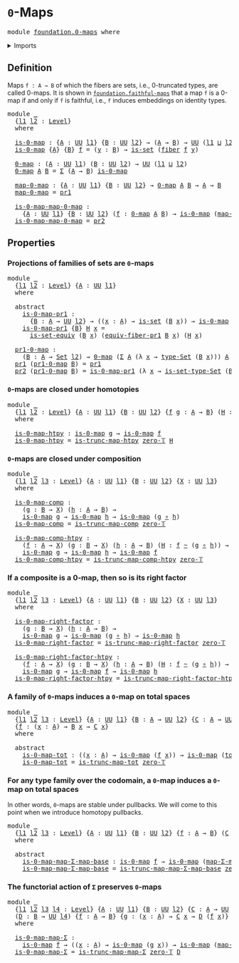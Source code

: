 # `0`-Maps

<pre class="Agda"><a id="21" class="Keyword">module</a> <a id="28" href="foundation.0-maps.html" class="Module">foundation.0-maps</a> <a id="46" class="Keyword">where</a>
</pre>
<details><summary>Imports</summary>

<pre class="Agda"><a id="102" class="Keyword">open</a> <a id="107" class="Keyword">import</a> <a id="114" href="foundation.dependent-pair-types.html" class="Module">foundation.dependent-pair-types</a>
<a id="146" class="Keyword">open</a> <a id="151" class="Keyword">import</a> <a id="158" href="foundation.universe-levels.html" class="Module">foundation.universe-levels</a>

<a id="186" class="Keyword">open</a> <a id="191" class="Keyword">import</a> <a id="198" href="foundation-core.fibers-of-maps.html" class="Module">foundation-core.fibers-of-maps</a>
<a id="229" class="Keyword">open</a> <a id="234" class="Keyword">import</a> <a id="241" href="foundation-core.function-types.html" class="Module">foundation-core.function-types</a>
<a id="272" class="Keyword">open</a> <a id="277" class="Keyword">import</a> <a id="284" href="foundation-core.functoriality-dependent-pair-types.html" class="Module">foundation-core.functoriality-dependent-pair-types</a>
<a id="335" class="Keyword">open</a> <a id="340" class="Keyword">import</a> <a id="347" href="foundation-core.homotopies.html" class="Module">foundation-core.homotopies</a>
<a id="374" class="Keyword">open</a> <a id="379" class="Keyword">import</a> <a id="386" href="foundation-core.sets.html" class="Module">foundation-core.sets</a>
<a id="407" class="Keyword">open</a> <a id="412" class="Keyword">import</a> <a id="419" href="foundation-core.truncated-maps.html" class="Module">foundation-core.truncated-maps</a>
<a id="450" class="Keyword">open</a> <a id="455" class="Keyword">import</a> <a id="462" href="foundation-core.truncation-levels.html" class="Module">foundation-core.truncation-levels</a>
</pre>
</details>

## Definition

Maps `f : A → B` of which the fibers are sets, i.e., 0-truncated types, are
called 0-maps. It is shown in
[`foundation.faithful-maps`](foundation.faithful-maps.md) that a map `f` is a
0-map if and only if `f` is faithful, i.e., `f` induces embeddings on identity
types.

<pre class="Agda"><a id="807" class="Keyword">module</a> <a id="814" href="foundation.0-maps.html#814" class="Module">_</a>
  <a id="818" class="Symbol">{</a><a id="819" href="foundation.0-maps.html#819" class="Bound">l1</a> <a id="822" href="foundation.0-maps.html#822" class="Bound">l2</a> <a id="825" class="Symbol">:</a> <a id="827" href="Agda.Primitive.html#591" class="Postulate">Level</a><a id="832" class="Symbol">}</a>
  <a id="836" class="Keyword">where</a>

  <a id="845" href="foundation.0-maps.html#845" class="Function">is-0-map</a> <a id="854" class="Symbol">:</a> <a id="856" class="Symbol">{</a><a id="857" href="foundation.0-maps.html#857" class="Bound">A</a> <a id="859" class="Symbol">:</a> <a id="861" href="Agda.Primitive.html#320" class="Primitive">UU</a> <a id="864" href="foundation.0-maps.html#819" class="Bound">l1</a><a id="866" class="Symbol">}</a> <a id="868" class="Symbol">{</a><a id="869" href="foundation.0-maps.html#869" class="Bound">B</a> <a id="871" class="Symbol">:</a> <a id="873" href="Agda.Primitive.html#320" class="Primitive">UU</a> <a id="876" href="foundation.0-maps.html#822" class="Bound">l2</a><a id="878" class="Symbol">}</a> <a id="880" class="Symbol">→</a> <a id="882" class="Symbol">(</a><a id="883" href="foundation.0-maps.html#857" class="Bound">A</a> <a id="885" class="Symbol">→</a> <a id="887" href="foundation.0-maps.html#869" class="Bound">B</a><a id="888" class="Symbol">)</a> <a id="890" class="Symbol">→</a> <a id="892" href="Agda.Primitive.html#320" class="Primitive">UU</a> <a id="895" class="Symbol">(</a><a id="896" href="foundation.0-maps.html#819" class="Bound">l1</a> <a id="899" href="Agda.Primitive.html#804" class="Primitive Operator">⊔</a> <a id="901" href="foundation.0-maps.html#822" class="Bound">l2</a><a id="903" class="Symbol">)</a>
  <a id="907" href="foundation.0-maps.html#845" class="Function">is-0-map</a> <a id="916" class="Symbol">{</a><a id="917" href="foundation.0-maps.html#917" class="Bound">A</a><a id="918" class="Symbol">}</a> <a id="920" class="Symbol">{</a><a id="921" href="foundation.0-maps.html#921" class="Bound">B</a><a id="922" class="Symbol">}</a> <a id="924" href="foundation.0-maps.html#924" class="Bound">f</a> <a id="926" class="Symbol">=</a> <a id="928" class="Symbol">(</a><a id="929" href="foundation.0-maps.html#929" class="Bound">y</a> <a id="931" class="Symbol">:</a> <a id="933" href="foundation.0-maps.html#921" class="Bound">B</a><a id="934" class="Symbol">)</a> <a id="936" class="Symbol">→</a> <a id="938" href="foundation-core.sets.html#614" class="Function">is-set</a> <a id="945" class="Symbol">(</a><a id="946" href="foundation-core.fibers-of-maps.html#867" class="Function">fiber</a> <a id="952" href="foundation.0-maps.html#924" class="Bound">f</a> <a id="954" href="foundation.0-maps.html#929" class="Bound">y</a><a id="955" class="Symbol">)</a>

  <a id="960" href="foundation.0-maps.html#960" class="Function">0-map</a> <a id="966" class="Symbol">:</a> <a id="968" class="Symbol">(</a><a id="969" href="foundation.0-maps.html#969" class="Bound">A</a> <a id="971" class="Symbol">:</a> <a id="973" href="Agda.Primitive.html#320" class="Primitive">UU</a> <a id="976" href="foundation.0-maps.html#819" class="Bound">l1</a><a id="978" class="Symbol">)</a> <a id="980" class="Symbol">(</a><a id="981" href="foundation.0-maps.html#981" class="Bound">B</a> <a id="983" class="Symbol">:</a> <a id="985" href="Agda.Primitive.html#320" class="Primitive">UU</a> <a id="988" href="foundation.0-maps.html#822" class="Bound">l2</a><a id="990" class="Symbol">)</a> <a id="992" class="Symbol">→</a> <a id="994" href="Agda.Primitive.html#320" class="Primitive">UU</a> <a id="997" class="Symbol">(</a><a id="998" href="foundation.0-maps.html#819" class="Bound">l1</a> <a id="1001" href="Agda.Primitive.html#804" class="Primitive Operator">⊔</a> <a id="1003" href="foundation.0-maps.html#822" class="Bound">l2</a><a id="1005" class="Symbol">)</a>
  <a id="1009" href="foundation.0-maps.html#960" class="Function">0-map</a> <a id="1015" href="foundation.0-maps.html#1015" class="Bound">A</a> <a id="1017" href="foundation.0-maps.html#1017" class="Bound">B</a> <a id="1019" class="Symbol">=</a> <a id="1021" href="foundation.dependent-pair-types.html#505" class="Record">Σ</a> <a id="1023" class="Symbol">(</a><a id="1024" href="foundation.0-maps.html#1015" class="Bound">A</a> <a id="1026" class="Symbol">→</a> <a id="1028" href="foundation.0-maps.html#1017" class="Bound">B</a><a id="1029" class="Symbol">)</a> <a id="1031" href="foundation.0-maps.html#845" class="Function">is-0-map</a>

  <a id="1043" href="foundation.0-maps.html#1043" class="Function">map-0-map</a> <a id="1053" class="Symbol">:</a> <a id="1055" class="Symbol">{</a><a id="1056" href="foundation.0-maps.html#1056" class="Bound">A</a> <a id="1058" class="Symbol">:</a> <a id="1060" href="Agda.Primitive.html#320" class="Primitive">UU</a> <a id="1063" href="foundation.0-maps.html#819" class="Bound">l1</a><a id="1065" class="Symbol">}</a> <a id="1067" class="Symbol">{</a><a id="1068" href="foundation.0-maps.html#1068" class="Bound">B</a> <a id="1070" class="Symbol">:</a> <a id="1072" href="Agda.Primitive.html#320" class="Primitive">UU</a> <a id="1075" href="foundation.0-maps.html#822" class="Bound">l2</a><a id="1077" class="Symbol">}</a> <a id="1079" class="Symbol">→</a> <a id="1081" href="foundation.0-maps.html#960" class="Function">0-map</a> <a id="1087" href="foundation.0-maps.html#1056" class="Bound">A</a> <a id="1089" href="foundation.0-maps.html#1068" class="Bound">B</a> <a id="1091" class="Symbol">→</a> <a id="1093" href="foundation.0-maps.html#1056" class="Bound">A</a> <a id="1095" class="Symbol">→</a> <a id="1097" href="foundation.0-maps.html#1068" class="Bound">B</a>
  <a id="1101" href="foundation.0-maps.html#1043" class="Function">map-0-map</a> <a id="1111" class="Symbol">=</a> <a id="1113" href="foundation.dependent-pair-types.html#603" class="Field">pr1</a>

  <a id="1120" href="foundation.0-maps.html#1120" class="Function">is-0-map-map-0-map</a> <a id="1139" class="Symbol">:</a>
    <a id="1145" class="Symbol">{</a><a id="1146" href="foundation.0-maps.html#1146" class="Bound">A</a> <a id="1148" class="Symbol">:</a> <a id="1150" href="Agda.Primitive.html#320" class="Primitive">UU</a> <a id="1153" href="foundation.0-maps.html#819" class="Bound">l1</a><a id="1155" class="Symbol">}</a> <a id="1157" class="Symbol">{</a><a id="1158" href="foundation.0-maps.html#1158" class="Bound">B</a> <a id="1160" class="Symbol">:</a> <a id="1162" href="Agda.Primitive.html#320" class="Primitive">UU</a> <a id="1165" href="foundation.0-maps.html#822" class="Bound">l2</a><a id="1167" class="Symbol">}</a> <a id="1169" class="Symbol">(</a><a id="1170" href="foundation.0-maps.html#1170" class="Bound">f</a> <a id="1172" class="Symbol">:</a> <a id="1174" href="foundation.0-maps.html#960" class="Function">0-map</a> <a id="1180" href="foundation.0-maps.html#1146" class="Bound">A</a> <a id="1182" href="foundation.0-maps.html#1158" class="Bound">B</a><a id="1183" class="Symbol">)</a> <a id="1185" class="Symbol">→</a> <a id="1187" href="foundation.0-maps.html#845" class="Function">is-0-map</a> <a id="1196" class="Symbol">(</a><a id="1197" href="foundation.0-maps.html#1043" class="Function">map-0-map</a> <a id="1207" href="foundation.0-maps.html#1170" class="Bound">f</a><a id="1208" class="Symbol">)</a>
  <a id="1212" href="foundation.0-maps.html#1120" class="Function">is-0-map-map-0-map</a> <a id="1231" class="Symbol">=</a> <a id="1233" href="foundation.dependent-pair-types.html#615" class="Field">pr2</a>
</pre>
## Properties

### Projections of families of sets are `0`-maps

<pre class="Agda"><a id="1315" class="Keyword">module</a> <a id="1322" href="foundation.0-maps.html#1322" class="Module">_</a>
  <a id="1326" class="Symbol">{</a><a id="1327" href="foundation.0-maps.html#1327" class="Bound">l1</a> <a id="1330" href="foundation.0-maps.html#1330" class="Bound">l2</a> <a id="1333" class="Symbol">:</a> <a id="1335" href="Agda.Primitive.html#591" class="Postulate">Level</a><a id="1340" class="Symbol">}</a> <a id="1342" class="Symbol">{</a><a id="1343" href="foundation.0-maps.html#1343" class="Bound">A</a> <a id="1345" class="Symbol">:</a> <a id="1347" href="Agda.Primitive.html#320" class="Primitive">UU</a> <a id="1350" href="foundation.0-maps.html#1327" class="Bound">l1</a><a id="1352" class="Symbol">}</a>
  <a id="1356" class="Keyword">where</a>

  <a id="1365" class="Keyword">abstract</a>
    <a id="1378" href="foundation.0-maps.html#1378" class="Function">is-0-map-pr1</a> <a id="1391" class="Symbol">:</a>
      <a id="1399" class="Symbol">{</a><a id="1400" href="foundation.0-maps.html#1400" class="Bound">B</a> <a id="1402" class="Symbol">:</a> <a id="1404" href="foundation.0-maps.html#1343" class="Bound">A</a> <a id="1406" class="Symbol">→</a> <a id="1408" href="Agda.Primitive.html#320" class="Primitive">UU</a> <a id="1411" href="foundation.0-maps.html#1330" class="Bound">l2</a><a id="1413" class="Symbol">}</a> <a id="1415" class="Symbol">→</a> <a id="1417" class="Symbol">((</a><a id="1419" href="foundation.0-maps.html#1419" class="Bound">x</a> <a id="1421" class="Symbol">:</a> <a id="1423" href="foundation.0-maps.html#1343" class="Bound">A</a><a id="1424" class="Symbol">)</a> <a id="1426" class="Symbol">→</a> <a id="1428" href="foundation-core.sets.html#614" class="Function">is-set</a> <a id="1435" class="Symbol">(</a><a id="1436" href="foundation.0-maps.html#1400" class="Bound">B</a> <a id="1438" href="foundation.0-maps.html#1419" class="Bound">x</a><a id="1439" class="Symbol">))</a> <a id="1442" class="Symbol">→</a> <a id="1444" href="foundation.0-maps.html#845" class="Function">is-0-map</a> <a id="1453" class="Symbol">(</a><a id="1454" href="foundation.dependent-pair-types.html#603" class="Field">pr1</a> <a id="1458" class="Symbol">{</a><a id="1459" class="Argument">B</a> <a id="1461" class="Symbol">=</a> <a id="1463" href="foundation.0-maps.html#1400" class="Bound">B</a><a id="1464" class="Symbol">})</a>
    <a id="1471" href="foundation.0-maps.html#1378" class="Function">is-0-map-pr1</a> <a id="1484" class="Symbol">{</a><a id="1485" href="foundation.0-maps.html#1485" class="Bound">B</a><a id="1486" class="Symbol">}</a> <a id="1488" href="foundation.0-maps.html#1488" class="Bound">H</a> <a id="1490" href="foundation.0-maps.html#1490" class="Bound">x</a> <a id="1492" class="Symbol">=</a>
      <a id="1500" href="foundation-core.sets.html#2903" class="Function">is-set-equiv</a> <a id="1513" class="Symbol">(</a><a id="1514" href="foundation.0-maps.html#1485" class="Bound">B</a> <a id="1516" href="foundation.0-maps.html#1490" class="Bound">x</a><a id="1517" class="Symbol">)</a> <a id="1519" class="Symbol">(</a><a id="1520" href="foundation-core.fibers-of-maps.html#6701" class="Function">equiv-fiber-pr1</a> <a id="1536" href="foundation.0-maps.html#1485" class="Bound">B</a> <a id="1538" href="foundation.0-maps.html#1490" class="Bound">x</a><a id="1539" class="Symbol">)</a> <a id="1541" class="Symbol">(</a><a id="1542" href="foundation.0-maps.html#1488" class="Bound">H</a> <a id="1544" href="foundation.0-maps.html#1490" class="Bound">x</a><a id="1545" class="Symbol">)</a>

  <a id="1550" href="foundation.0-maps.html#1550" class="Function">pr1-0-map</a> <a id="1560" class="Symbol">:</a>
    <a id="1566" class="Symbol">(</a><a id="1567" href="foundation.0-maps.html#1567" class="Bound">B</a> <a id="1569" class="Symbol">:</a> <a id="1571" href="foundation.0-maps.html#1343" class="Bound">A</a> <a id="1573" class="Symbol">→</a> <a id="1575" href="foundation-core.sets.html#689" class="Function">Set</a> <a id="1579" href="foundation.0-maps.html#1330" class="Bound">l2</a><a id="1581" class="Symbol">)</a> <a id="1583" class="Symbol">→</a> <a id="1585" href="foundation.0-maps.html#960" class="Function">0-map</a> <a id="1591" class="Symbol">(</a><a id="1592" href="foundation.dependent-pair-types.html#505" class="Record">Σ</a> <a id="1594" href="foundation.0-maps.html#1343" class="Bound">A</a> <a id="1596" class="Symbol">(λ</a> <a id="1599" href="foundation.0-maps.html#1599" class="Bound">x</a> <a id="1601" class="Symbol">→</a> <a id="1603" href="foundation-core.sets.html#792" class="Function">type-Set</a> <a id="1612" class="Symbol">(</a><a id="1613" href="foundation.0-maps.html#1567" class="Bound">B</a> <a id="1615" href="foundation.0-maps.html#1599" class="Bound">x</a><a id="1616" class="Symbol">)))</a> <a id="1620" href="foundation.0-maps.html#1343" class="Bound">A</a>
  <a id="1624" href="foundation.dependent-pair-types.html#603" class="Field">pr1</a> <a id="1628" class="Symbol">(</a><a id="1629" href="foundation.0-maps.html#1550" class="Function">pr1-0-map</a> <a id="1639" href="foundation.0-maps.html#1639" class="Bound">B</a><a id="1640" class="Symbol">)</a> <a id="1642" class="Symbol">=</a> <a id="1644" href="foundation.dependent-pair-types.html#603" class="Field">pr1</a>
  <a id="1650" href="foundation.dependent-pair-types.html#615" class="Field">pr2</a> <a id="1654" class="Symbol">(</a><a id="1655" href="foundation.0-maps.html#1550" class="Function">pr1-0-map</a> <a id="1665" href="foundation.0-maps.html#1665" class="Bound">B</a><a id="1666" class="Symbol">)</a> <a id="1668" class="Symbol">=</a> <a id="1670" href="foundation.0-maps.html#1378" class="Function">is-0-map-pr1</a> <a id="1683" class="Symbol">(λ</a> <a id="1686" href="foundation.0-maps.html#1686" class="Bound">x</a> <a id="1688" class="Symbol">→</a> <a id="1690" href="foundation-core.sets.html#843" class="Function">is-set-type-Set</a> <a id="1706" class="Symbol">(</a><a id="1707" href="foundation.0-maps.html#1665" class="Bound">B</a> <a id="1709" href="foundation.0-maps.html#1686" class="Bound">x</a><a id="1710" class="Symbol">))</a>
</pre>
### `0`-maps are closed under homotopies

<pre class="Agda"><a id="1768" class="Keyword">module</a> <a id="1775" href="foundation.0-maps.html#1775" class="Module">_</a>
  <a id="1779" class="Symbol">{</a><a id="1780" href="foundation.0-maps.html#1780" class="Bound">l1</a> <a id="1783" href="foundation.0-maps.html#1783" class="Bound">l2</a> <a id="1786" class="Symbol">:</a> <a id="1788" href="Agda.Primitive.html#591" class="Postulate">Level</a><a id="1793" class="Symbol">}</a> <a id="1795" class="Symbol">{</a><a id="1796" href="foundation.0-maps.html#1796" class="Bound">A</a> <a id="1798" class="Symbol">:</a> <a id="1800" href="Agda.Primitive.html#320" class="Primitive">UU</a> <a id="1803" href="foundation.0-maps.html#1780" class="Bound">l1</a><a id="1805" class="Symbol">}</a> <a id="1807" class="Symbol">{</a><a id="1808" href="foundation.0-maps.html#1808" class="Bound">B</a> <a id="1810" class="Symbol">:</a> <a id="1812" href="Agda.Primitive.html#320" class="Primitive">UU</a> <a id="1815" href="foundation.0-maps.html#1783" class="Bound">l2</a><a id="1817" class="Symbol">}</a> <a id="1819" class="Symbol">{</a><a id="1820" href="foundation.0-maps.html#1820" class="Bound">f</a> <a id="1822" href="foundation.0-maps.html#1822" class="Bound">g</a> <a id="1824" class="Symbol">:</a> <a id="1826" href="foundation.0-maps.html#1796" class="Bound">A</a> <a id="1828" class="Symbol">→</a> <a id="1830" href="foundation.0-maps.html#1808" class="Bound">B</a><a id="1831" class="Symbol">}</a> <a id="1833" class="Symbol">(</a><a id="1834" href="foundation.0-maps.html#1834" class="Bound">H</a> <a id="1836" class="Symbol">:</a> <a id="1838" href="foundation.0-maps.html#1820" class="Bound">f</a> <a id="1840" href="foundation-core.homotopies.html#2717" class="Function Operator">~</a> <a id="1842" href="foundation.0-maps.html#1822" class="Bound">g</a><a id="1843" class="Symbol">)</a>
  <a id="1847" class="Keyword">where</a>

  <a id="1856" href="foundation.0-maps.html#1856" class="Function">is-0-map-htpy</a> <a id="1870" class="Symbol">:</a> <a id="1872" href="foundation.0-maps.html#845" class="Function">is-0-map</a> <a id="1881" href="foundation.0-maps.html#1822" class="Bound">g</a> <a id="1883" class="Symbol">→</a> <a id="1885" href="foundation.0-maps.html#845" class="Function">is-0-map</a> <a id="1894" href="foundation.0-maps.html#1820" class="Bound">f</a>
  <a id="1898" href="foundation.0-maps.html#1856" class="Function">is-0-map-htpy</a> <a id="1912" class="Symbol">=</a> <a id="1914" href="foundation-core.truncated-maps.html#5176" class="Function">is-trunc-map-htpy</a> <a id="1932" href="foundation-core.truncation-levels.html#466" class="Function">zero-𝕋</a> <a id="1939" href="foundation.0-maps.html#1834" class="Bound">H</a>
</pre>
### `0`-maps are closed under composition

<pre class="Agda"><a id="1997" class="Keyword">module</a> <a id="2004" href="foundation.0-maps.html#2004" class="Module">_</a>
  <a id="2008" class="Symbol">{</a><a id="2009" href="foundation.0-maps.html#2009" class="Bound">l1</a> <a id="2012" href="foundation.0-maps.html#2012" class="Bound">l2</a> <a id="2015" href="foundation.0-maps.html#2015" class="Bound">l3</a> <a id="2018" class="Symbol">:</a> <a id="2020" href="Agda.Primitive.html#591" class="Postulate">Level</a><a id="2025" class="Symbol">}</a> <a id="2027" class="Symbol">{</a><a id="2028" href="foundation.0-maps.html#2028" class="Bound">A</a> <a id="2030" class="Symbol">:</a> <a id="2032" href="Agda.Primitive.html#320" class="Primitive">UU</a> <a id="2035" href="foundation.0-maps.html#2009" class="Bound">l1</a><a id="2037" class="Symbol">}</a> <a id="2039" class="Symbol">{</a><a id="2040" href="foundation.0-maps.html#2040" class="Bound">B</a> <a id="2042" class="Symbol">:</a> <a id="2044" href="Agda.Primitive.html#320" class="Primitive">UU</a> <a id="2047" href="foundation.0-maps.html#2012" class="Bound">l2</a><a id="2049" class="Symbol">}</a> <a id="2051" class="Symbol">{</a><a id="2052" href="foundation.0-maps.html#2052" class="Bound">X</a> <a id="2054" class="Symbol">:</a> <a id="2056" href="Agda.Primitive.html#320" class="Primitive">UU</a> <a id="2059" href="foundation.0-maps.html#2015" class="Bound">l3</a><a id="2061" class="Symbol">}</a>
  <a id="2065" class="Keyword">where</a>

  <a id="2074" href="foundation.0-maps.html#2074" class="Function">is-0-map-comp</a> <a id="2088" class="Symbol">:</a>
    <a id="2094" class="Symbol">(</a><a id="2095" href="foundation.0-maps.html#2095" class="Bound">g</a> <a id="2097" class="Symbol">:</a> <a id="2099" href="foundation.0-maps.html#2040" class="Bound">B</a> <a id="2101" class="Symbol">→</a> <a id="2103" href="foundation.0-maps.html#2052" class="Bound">X</a><a id="2104" class="Symbol">)</a> <a id="2106" class="Symbol">(</a><a id="2107" href="foundation.0-maps.html#2107" class="Bound">h</a> <a id="2109" class="Symbol">:</a> <a id="2111" href="foundation.0-maps.html#2028" class="Bound">A</a> <a id="2113" class="Symbol">→</a> <a id="2115" href="foundation.0-maps.html#2040" class="Bound">B</a><a id="2116" class="Symbol">)</a> <a id="2118" class="Symbol">→</a>
    <a id="2124" href="foundation.0-maps.html#845" class="Function">is-0-map</a> <a id="2133" href="foundation.0-maps.html#2095" class="Bound">g</a> <a id="2135" class="Symbol">→</a> <a id="2137" href="foundation.0-maps.html#845" class="Function">is-0-map</a> <a id="2146" href="foundation.0-maps.html#2107" class="Bound">h</a> <a id="2148" class="Symbol">→</a> <a id="2150" href="foundation.0-maps.html#845" class="Function">is-0-map</a> <a id="2159" class="Symbol">(</a><a id="2160" href="foundation.0-maps.html#2095" class="Bound">g</a> <a id="2162" href="foundation-core.function-types.html#455" class="Function Operator">∘</a> <a id="2164" href="foundation.0-maps.html#2107" class="Bound">h</a><a id="2165" class="Symbol">)</a>
  <a id="2169" href="foundation.0-maps.html#2074" class="Function">is-0-map-comp</a> <a id="2183" class="Symbol">=</a> <a id="2185" href="foundation-core.truncated-maps.html#5915" class="Function">is-trunc-map-comp</a> <a id="2203" href="foundation-core.truncation-levels.html#466" class="Function">zero-𝕋</a>

  <a id="2213" href="foundation.0-maps.html#2213" class="Function">is-0-map-comp-htpy</a> <a id="2232" class="Symbol">:</a>
    <a id="2238" class="Symbol">(</a><a id="2239" href="foundation.0-maps.html#2239" class="Bound">f</a> <a id="2241" class="Symbol">:</a> <a id="2243" href="foundation.0-maps.html#2028" class="Bound">A</a> <a id="2245" class="Symbol">→</a> <a id="2247" href="foundation.0-maps.html#2052" class="Bound">X</a><a id="2248" class="Symbol">)</a> <a id="2250" class="Symbol">(</a><a id="2251" href="foundation.0-maps.html#2251" class="Bound">g</a> <a id="2253" class="Symbol">:</a> <a id="2255" href="foundation.0-maps.html#2040" class="Bound">B</a> <a id="2257" class="Symbol">→</a> <a id="2259" href="foundation.0-maps.html#2052" class="Bound">X</a><a id="2260" class="Symbol">)</a> <a id="2262" class="Symbol">(</a><a id="2263" href="foundation.0-maps.html#2263" class="Bound">h</a> <a id="2265" class="Symbol">:</a> <a id="2267" href="foundation.0-maps.html#2028" class="Bound">A</a> <a id="2269" class="Symbol">→</a> <a id="2271" href="foundation.0-maps.html#2040" class="Bound">B</a><a id="2272" class="Symbol">)</a> <a id="2274" class="Symbol">(</a><a id="2275" href="foundation.0-maps.html#2275" class="Bound">H</a> <a id="2277" class="Symbol">:</a> <a id="2279" href="foundation.0-maps.html#2239" class="Bound">f</a> <a id="2281" href="foundation-core.homotopies.html#2717" class="Function Operator">~</a> <a id="2283" class="Symbol">(</a><a id="2284" href="foundation.0-maps.html#2251" class="Bound">g</a> <a id="2286" href="foundation-core.function-types.html#455" class="Function Operator">∘</a> <a id="2288" href="foundation.0-maps.html#2263" class="Bound">h</a><a id="2289" class="Symbol">))</a> <a id="2292" class="Symbol">→</a>
    <a id="2298" href="foundation.0-maps.html#845" class="Function">is-0-map</a> <a id="2307" href="foundation.0-maps.html#2251" class="Bound">g</a> <a id="2309" class="Symbol">→</a> <a id="2311" href="foundation.0-maps.html#845" class="Function">is-0-map</a> <a id="2320" href="foundation.0-maps.html#2263" class="Bound">h</a> <a id="2322" class="Symbol">→</a> <a id="2324" href="foundation.0-maps.html#845" class="Function">is-0-map</a> <a id="2333" href="foundation.0-maps.html#2239" class="Bound">f</a>
  <a id="2337" href="foundation.0-maps.html#2213" class="Function">is-0-map-comp-htpy</a> <a id="2356" class="Symbol">=</a> <a id="2358" href="foundation-core.truncated-maps.html#6769" class="Function">is-trunc-map-comp-htpy</a> <a id="2381" href="foundation-core.truncation-levels.html#466" class="Function">zero-𝕋</a>
</pre>
### If a composite is a 0-map, then so is its right factor

<pre class="Agda"><a id="2461" class="Keyword">module</a> <a id="2468" href="foundation.0-maps.html#2468" class="Module">_</a>
  <a id="2472" class="Symbol">{</a><a id="2473" href="foundation.0-maps.html#2473" class="Bound">l1</a> <a id="2476" href="foundation.0-maps.html#2476" class="Bound">l2</a> <a id="2479" href="foundation.0-maps.html#2479" class="Bound">l3</a> <a id="2482" class="Symbol">:</a> <a id="2484" href="Agda.Primitive.html#591" class="Postulate">Level</a><a id="2489" class="Symbol">}</a> <a id="2491" class="Symbol">{</a><a id="2492" href="foundation.0-maps.html#2492" class="Bound">A</a> <a id="2494" class="Symbol">:</a> <a id="2496" href="Agda.Primitive.html#320" class="Primitive">UU</a> <a id="2499" href="foundation.0-maps.html#2473" class="Bound">l1</a><a id="2501" class="Symbol">}</a> <a id="2503" class="Symbol">{</a><a id="2504" href="foundation.0-maps.html#2504" class="Bound">B</a> <a id="2506" class="Symbol">:</a> <a id="2508" href="Agda.Primitive.html#320" class="Primitive">UU</a> <a id="2511" href="foundation.0-maps.html#2476" class="Bound">l2</a><a id="2513" class="Symbol">}</a> <a id="2515" class="Symbol">{</a><a id="2516" href="foundation.0-maps.html#2516" class="Bound">X</a> <a id="2518" class="Symbol">:</a> <a id="2520" href="Agda.Primitive.html#320" class="Primitive">UU</a> <a id="2523" href="foundation.0-maps.html#2479" class="Bound">l3</a><a id="2525" class="Symbol">}</a>
  <a id="2529" class="Keyword">where</a>

  <a id="2538" href="foundation.0-maps.html#2538" class="Function">is-0-map-right-factor</a> <a id="2560" class="Symbol">:</a>
    <a id="2566" class="Symbol">(</a><a id="2567" href="foundation.0-maps.html#2567" class="Bound">g</a> <a id="2569" class="Symbol">:</a> <a id="2571" href="foundation.0-maps.html#2504" class="Bound">B</a> <a id="2573" class="Symbol">→</a> <a id="2575" href="foundation.0-maps.html#2516" class="Bound">X</a><a id="2576" class="Symbol">)</a> <a id="2578" class="Symbol">(</a><a id="2579" href="foundation.0-maps.html#2579" class="Bound">h</a> <a id="2581" class="Symbol">:</a> <a id="2583" href="foundation.0-maps.html#2492" class="Bound">A</a> <a id="2585" class="Symbol">→</a> <a id="2587" href="foundation.0-maps.html#2504" class="Bound">B</a><a id="2588" class="Symbol">)</a> <a id="2590" class="Symbol">→</a>
    <a id="2596" href="foundation.0-maps.html#845" class="Function">is-0-map</a> <a id="2605" href="foundation.0-maps.html#2567" class="Bound">g</a> <a id="2607" class="Symbol">→</a> <a id="2609" href="foundation.0-maps.html#845" class="Function">is-0-map</a> <a id="2618" class="Symbol">(</a><a id="2619" href="foundation.0-maps.html#2567" class="Bound">g</a> <a id="2621" href="foundation-core.function-types.html#455" class="Function Operator">∘</a> <a id="2623" href="foundation.0-maps.html#2579" class="Bound">h</a><a id="2624" class="Symbol">)</a> <a id="2626" class="Symbol">→</a> <a id="2628" href="foundation.0-maps.html#845" class="Function">is-0-map</a> <a id="2637" href="foundation.0-maps.html#2579" class="Bound">h</a>
  <a id="2641" href="foundation.0-maps.html#2538" class="Function">is-0-map-right-factor</a> <a id="2663" class="Symbol">=</a> <a id="2665" href="foundation-core.truncated-maps.html#8712" class="Function">is-trunc-map-right-factor</a> <a id="2691" href="foundation-core.truncation-levels.html#466" class="Function">zero-𝕋</a>

  <a id="2701" href="foundation.0-maps.html#2701" class="Function">is-0-map-right-factor-htpy</a> <a id="2728" class="Symbol">:</a>
    <a id="2734" class="Symbol">(</a><a id="2735" href="foundation.0-maps.html#2735" class="Bound">f</a> <a id="2737" class="Symbol">:</a> <a id="2739" href="foundation.0-maps.html#2492" class="Bound">A</a> <a id="2741" class="Symbol">→</a> <a id="2743" href="foundation.0-maps.html#2516" class="Bound">X</a><a id="2744" class="Symbol">)</a> <a id="2746" class="Symbol">(</a><a id="2747" href="foundation.0-maps.html#2747" class="Bound">g</a> <a id="2749" class="Symbol">:</a> <a id="2751" href="foundation.0-maps.html#2504" class="Bound">B</a> <a id="2753" class="Symbol">→</a> <a id="2755" href="foundation.0-maps.html#2516" class="Bound">X</a><a id="2756" class="Symbol">)</a> <a id="2758" class="Symbol">(</a><a id="2759" href="foundation.0-maps.html#2759" class="Bound">h</a> <a id="2761" class="Symbol">:</a> <a id="2763" href="foundation.0-maps.html#2492" class="Bound">A</a> <a id="2765" class="Symbol">→</a> <a id="2767" href="foundation.0-maps.html#2504" class="Bound">B</a><a id="2768" class="Symbol">)</a> <a id="2770" class="Symbol">(</a><a id="2771" href="foundation.0-maps.html#2771" class="Bound">H</a> <a id="2773" class="Symbol">:</a> <a id="2775" href="foundation.0-maps.html#2735" class="Bound">f</a> <a id="2777" href="foundation-core.homotopies.html#2717" class="Function Operator">~</a> <a id="2779" class="Symbol">(</a><a id="2780" href="foundation.0-maps.html#2747" class="Bound">g</a> <a id="2782" href="foundation-core.function-types.html#455" class="Function Operator">∘</a> <a id="2784" href="foundation.0-maps.html#2759" class="Bound">h</a><a id="2785" class="Symbol">))</a> <a id="2788" class="Symbol">→</a>
    <a id="2794" href="foundation.0-maps.html#845" class="Function">is-0-map</a> <a id="2803" href="foundation.0-maps.html#2747" class="Bound">g</a> <a id="2805" class="Symbol">→</a> <a id="2807" href="foundation.0-maps.html#845" class="Function">is-0-map</a> <a id="2816" href="foundation.0-maps.html#2735" class="Bound">f</a> <a id="2818" class="Symbol">→</a> <a id="2820" href="foundation.0-maps.html#845" class="Function">is-0-map</a> <a id="2829" href="foundation.0-maps.html#2759" class="Bound">h</a>
  <a id="2833" href="foundation.0-maps.html#2701" class="Function">is-0-map-right-factor-htpy</a> <a id="2860" class="Symbol">=</a> <a id="2862" href="foundation-core.truncated-maps.html#7637" class="Function">is-trunc-map-right-factor-htpy</a> <a id="2893" href="foundation-core.truncation-levels.html#466" class="Function">zero-𝕋</a>
</pre>
### A family of `0`-maps induces a `0`-map on total spaces

<pre class="Agda"><a id="2973" class="Keyword">module</a> <a id="2980" href="foundation.0-maps.html#2980" class="Module">_</a>
  <a id="2984" class="Symbol">{</a><a id="2985" href="foundation.0-maps.html#2985" class="Bound">l1</a> <a id="2988" href="foundation.0-maps.html#2988" class="Bound">l2</a> <a id="2991" href="foundation.0-maps.html#2991" class="Bound">l3</a> <a id="2994" class="Symbol">:</a> <a id="2996" href="Agda.Primitive.html#591" class="Postulate">Level</a><a id="3001" class="Symbol">}</a> <a id="3003" class="Symbol">{</a><a id="3004" href="foundation.0-maps.html#3004" class="Bound">A</a> <a id="3006" class="Symbol">:</a> <a id="3008" href="Agda.Primitive.html#320" class="Primitive">UU</a> <a id="3011" href="foundation.0-maps.html#2985" class="Bound">l1</a><a id="3013" class="Symbol">}</a> <a id="3015" class="Symbol">{</a><a id="3016" href="foundation.0-maps.html#3016" class="Bound">B</a> <a id="3018" class="Symbol">:</a> <a id="3020" href="foundation.0-maps.html#3004" class="Bound">A</a> <a id="3022" class="Symbol">→</a> <a id="3024" href="Agda.Primitive.html#320" class="Primitive">UU</a> <a id="3027" href="foundation.0-maps.html#2988" class="Bound">l2</a><a id="3029" class="Symbol">}</a> <a id="3031" class="Symbol">{</a><a id="3032" href="foundation.0-maps.html#3032" class="Bound">C</a> <a id="3034" class="Symbol">:</a> <a id="3036" href="foundation.0-maps.html#3004" class="Bound">A</a> <a id="3038" class="Symbol">→</a> <a id="3040" href="Agda.Primitive.html#320" class="Primitive">UU</a> <a id="3043" href="foundation.0-maps.html#2991" class="Bound">l3</a><a id="3045" class="Symbol">}</a>
  <a id="3049" class="Symbol">{</a><a id="3050" href="foundation.0-maps.html#3050" class="Bound">f</a> <a id="3052" class="Symbol">:</a> <a id="3054" class="Symbol">(</a><a id="3055" href="foundation.0-maps.html#3055" class="Bound">x</a> <a id="3057" class="Symbol">:</a> <a id="3059" href="foundation.0-maps.html#3004" class="Bound">A</a><a id="3060" class="Symbol">)</a> <a id="3062" class="Symbol">→</a> <a id="3064" href="foundation.0-maps.html#3016" class="Bound">B</a> <a id="3066" href="foundation.0-maps.html#3055" class="Bound">x</a> <a id="3068" class="Symbol">→</a> <a id="3070" href="foundation.0-maps.html#3032" class="Bound">C</a> <a id="3072" href="foundation.0-maps.html#3055" class="Bound">x</a><a id="3073" class="Symbol">}</a>
  <a id="3077" class="Keyword">where</a>

  <a id="3086" class="Keyword">abstract</a>
    <a id="3099" href="foundation.0-maps.html#3099" class="Function">is-0-map-tot</a> <a id="3112" class="Symbol">:</a> <a id="3114" class="Symbol">((</a><a id="3116" href="foundation.0-maps.html#3116" class="Bound">x</a> <a id="3118" class="Symbol">:</a> <a id="3120" href="foundation.0-maps.html#3004" class="Bound">A</a><a id="3121" class="Symbol">)</a> <a id="3123" class="Symbol">→</a> <a id="3125" href="foundation.0-maps.html#845" class="Function">is-0-map</a> <a id="3134" class="Symbol">(</a><a id="3135" href="foundation.0-maps.html#3050" class="Bound">f</a> <a id="3137" href="foundation.0-maps.html#3116" class="Bound">x</a><a id="3138" class="Symbol">))</a> <a id="3141" class="Symbol">→</a> <a id="3143" href="foundation.0-maps.html#845" class="Function">is-0-map</a> <a id="3152" class="Symbol">(</a><a id="3153" href="foundation-core.functoriality-dependent-pair-types.html#1425" class="Function">tot</a> <a id="3157" href="foundation.0-maps.html#3050" class="Bound">f</a><a id="3158" class="Symbol">)</a>
    <a id="3164" href="foundation.0-maps.html#3099" class="Function">is-0-map-tot</a> <a id="3177" class="Symbol">=</a> <a id="3179" href="foundation-core.truncated-maps.html#10309" class="Function">is-trunc-map-tot</a> <a id="3196" href="foundation-core.truncation-levels.html#466" class="Function">zero-𝕋</a>
</pre>
### For any type family over the codomain, a `0`-map induces a `0`-map on total spaces

In other words, `0`-maps are stable under pullbacks. We will come to this point
when we introduce homotopy pullbacks.

<pre class="Agda"><a id="3423" class="Keyword">module</a> <a id="3430" href="foundation.0-maps.html#3430" class="Module">_</a>
  <a id="3434" class="Symbol">{</a><a id="3435" href="foundation.0-maps.html#3435" class="Bound">l1</a> <a id="3438" href="foundation.0-maps.html#3438" class="Bound">l2</a> <a id="3441" href="foundation.0-maps.html#3441" class="Bound">l3</a> <a id="3444" class="Symbol">:</a> <a id="3446" href="Agda.Primitive.html#591" class="Postulate">Level</a><a id="3451" class="Symbol">}</a> <a id="3453" class="Symbol">{</a><a id="3454" href="foundation.0-maps.html#3454" class="Bound">A</a> <a id="3456" class="Symbol">:</a> <a id="3458" href="Agda.Primitive.html#320" class="Primitive">UU</a> <a id="3461" href="foundation.0-maps.html#3435" class="Bound">l1</a><a id="3463" class="Symbol">}</a> <a id="3465" class="Symbol">{</a><a id="3466" href="foundation.0-maps.html#3466" class="Bound">B</a> <a id="3468" class="Symbol">:</a> <a id="3470" href="Agda.Primitive.html#320" class="Primitive">UU</a> <a id="3473" href="foundation.0-maps.html#3438" class="Bound">l2</a><a id="3475" class="Symbol">}</a> <a id="3477" class="Symbol">{</a><a id="3478" href="foundation.0-maps.html#3478" class="Bound">f</a> <a id="3480" class="Symbol">:</a> <a id="3482" href="foundation.0-maps.html#3454" class="Bound">A</a> <a id="3484" class="Symbol">→</a> <a id="3486" href="foundation.0-maps.html#3466" class="Bound">B</a><a id="3487" class="Symbol">}</a> <a id="3489" class="Symbol">(</a><a id="3490" href="foundation.0-maps.html#3490" class="Bound">C</a> <a id="3492" class="Symbol">:</a> <a id="3494" href="foundation.0-maps.html#3466" class="Bound">B</a> <a id="3496" class="Symbol">→</a> <a id="3498" href="Agda.Primitive.html#320" class="Primitive">UU</a> <a id="3501" href="foundation.0-maps.html#3441" class="Bound">l3</a><a id="3503" class="Symbol">)</a>
  <a id="3507" class="Keyword">where</a>

  <a id="3516" class="Keyword">abstract</a>
    <a id="3529" href="foundation.0-maps.html#3529" class="Function">is-0-map-map-Σ-map-base</a> <a id="3553" class="Symbol">:</a> <a id="3555" href="foundation.0-maps.html#845" class="Function">is-0-map</a> <a id="3564" href="foundation.0-maps.html#3478" class="Bound">f</a> <a id="3566" class="Symbol">→</a> <a id="3568" href="foundation.0-maps.html#845" class="Function">is-0-map</a> <a id="3577" class="Symbol">(</a><a id="3578" href="foundation-core.functoriality-dependent-pair-types.html#1668" class="Function">map-Σ-map-base</a> <a id="3593" href="foundation.0-maps.html#3478" class="Bound">f</a> <a id="3595" href="foundation.0-maps.html#3490" class="Bound">C</a><a id="3596" class="Symbol">)</a>
    <a id="3602" href="foundation.0-maps.html#3529" class="Function">is-0-map-map-Σ-map-base</a> <a id="3626" class="Symbol">=</a> <a id="3628" href="foundation-core.truncated-maps.html#11390" class="Function">is-trunc-map-map-Σ-map-base</a> <a id="3656" href="foundation-core.truncation-levels.html#466" class="Function">zero-𝕋</a> <a id="3663" href="foundation.0-maps.html#3490" class="Bound">C</a>
</pre>
### The functorial action of `Σ` preserves `0`-maps

<pre class="Agda"><a id="3731" class="Keyword">module</a> <a id="3738" href="foundation.0-maps.html#3738" class="Module">_</a>
  <a id="3742" class="Symbol">{</a><a id="3743" href="foundation.0-maps.html#3743" class="Bound">l1</a> <a id="3746" href="foundation.0-maps.html#3746" class="Bound">l2</a> <a id="3749" href="foundation.0-maps.html#3749" class="Bound">l3</a> <a id="3752" href="foundation.0-maps.html#3752" class="Bound">l4</a> <a id="3755" class="Symbol">:</a> <a id="3757" href="Agda.Primitive.html#591" class="Postulate">Level</a><a id="3762" class="Symbol">}</a> <a id="3764" class="Symbol">{</a><a id="3765" href="foundation.0-maps.html#3765" class="Bound">A</a> <a id="3767" class="Symbol">:</a> <a id="3769" href="Agda.Primitive.html#320" class="Primitive">UU</a> <a id="3772" href="foundation.0-maps.html#3743" class="Bound">l1</a><a id="3774" class="Symbol">}</a> <a id="3776" class="Symbol">{</a><a id="3777" href="foundation.0-maps.html#3777" class="Bound">B</a> <a id="3779" class="Symbol">:</a> <a id="3781" href="Agda.Primitive.html#320" class="Primitive">UU</a> <a id="3784" href="foundation.0-maps.html#3746" class="Bound">l2</a><a id="3786" class="Symbol">}</a> <a id="3788" class="Symbol">{</a><a id="3789" href="foundation.0-maps.html#3789" class="Bound">C</a> <a id="3791" class="Symbol">:</a> <a id="3793" href="foundation.0-maps.html#3765" class="Bound">A</a> <a id="3795" class="Symbol">→</a> <a id="3797" href="Agda.Primitive.html#320" class="Primitive">UU</a> <a id="3800" href="foundation.0-maps.html#3749" class="Bound">l3</a><a id="3802" class="Symbol">}</a>
  <a id="3806" class="Symbol">(</a><a id="3807" href="foundation.0-maps.html#3807" class="Bound">D</a> <a id="3809" class="Symbol">:</a> <a id="3811" href="foundation.0-maps.html#3777" class="Bound">B</a> <a id="3813" class="Symbol">→</a> <a id="3815" href="Agda.Primitive.html#320" class="Primitive">UU</a> <a id="3818" href="foundation.0-maps.html#3752" class="Bound">l4</a><a id="3820" class="Symbol">)</a> <a id="3822" class="Symbol">{</a><a id="3823" href="foundation.0-maps.html#3823" class="Bound">f</a> <a id="3825" class="Symbol">:</a> <a id="3827" href="foundation.0-maps.html#3765" class="Bound">A</a> <a id="3829" class="Symbol">→</a> <a id="3831" href="foundation.0-maps.html#3777" class="Bound">B</a><a id="3832" class="Symbol">}</a> <a id="3834" class="Symbol">{</a><a id="3835" href="foundation.0-maps.html#3835" class="Bound">g</a> <a id="3837" class="Symbol">:</a> <a id="3839" class="Symbol">(</a><a id="3840" href="foundation.0-maps.html#3840" class="Bound">x</a> <a id="3842" class="Symbol">:</a> <a id="3844" href="foundation.0-maps.html#3765" class="Bound">A</a><a id="3845" class="Symbol">)</a> <a id="3847" class="Symbol">→</a> <a id="3849" href="foundation.0-maps.html#3789" class="Bound">C</a> <a id="3851" href="foundation.0-maps.html#3840" class="Bound">x</a> <a id="3853" class="Symbol">→</a> <a id="3855" href="foundation.0-maps.html#3807" class="Bound">D</a> <a id="3857" class="Symbol">(</a><a id="3858" href="foundation.0-maps.html#3823" class="Bound">f</a> <a id="3860" href="foundation.0-maps.html#3840" class="Bound">x</a><a id="3861" class="Symbol">)}</a>
  <a id="3866" class="Keyword">where</a>

  <a id="3875" href="foundation.0-maps.html#3875" class="Function">is-0-map-map-Σ</a> <a id="3890" class="Symbol">:</a>
    <a id="3896" href="foundation.0-maps.html#845" class="Function">is-0-map</a> <a id="3905" href="foundation.0-maps.html#3823" class="Bound">f</a> <a id="3907" class="Symbol">→</a> <a id="3909" class="Symbol">((</a><a id="3911" href="foundation.0-maps.html#3911" class="Bound">x</a> <a id="3913" class="Symbol">:</a> <a id="3915" href="foundation.0-maps.html#3765" class="Bound">A</a><a id="3916" class="Symbol">)</a> <a id="3918" class="Symbol">→</a> <a id="3920" href="foundation.0-maps.html#845" class="Function">is-0-map</a> <a id="3929" class="Symbol">(</a><a id="3930" href="foundation.0-maps.html#3835" class="Bound">g</a> <a id="3932" href="foundation.0-maps.html#3911" class="Bound">x</a><a id="3933" class="Symbol">))</a> <a id="3936" class="Symbol">→</a> <a id="3938" href="foundation.0-maps.html#845" class="Function">is-0-map</a> <a id="3947" class="Symbol">(</a><a id="3948" href="foundation-core.functoriality-dependent-pair-types.html#1976" class="Function">map-Σ</a> <a id="3954" href="foundation.0-maps.html#3807" class="Bound">D</a> <a id="3956" href="foundation.0-maps.html#3823" class="Bound">f</a> <a id="3958" href="foundation.0-maps.html#3835" class="Bound">g</a><a id="3959" class="Symbol">)</a>
  <a id="3963" href="foundation.0-maps.html#3875" class="Function">is-0-map-map-Σ</a> <a id="3978" class="Symbol">=</a> <a id="3980" href="foundation-core.truncated-maps.html#11975" class="Function">is-trunc-map-map-Σ</a> <a id="3999" href="foundation-core.truncation-levels.html#466" class="Function">zero-𝕋</a> <a id="4006" href="foundation.0-maps.html#3807" class="Bound">D</a>
</pre>